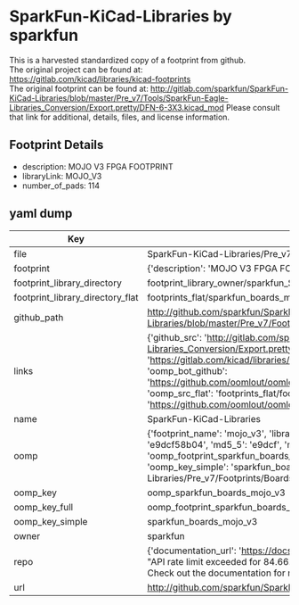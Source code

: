 # SparkFun-KiCad-Libraries by sparkfun  
This is a harvested standardized copy of a footprint from github.  
The original project can be found at:  
https://gitlab.com/kicad/libraries/kicad-footprints  
The original footprint can be found at:
http://gitlab.com/sparkfun/SparkFun-KiCad-Libraries/blob/master/Pre_v7/Tools/SparkFun-Eagle-Libraries_Conversion/Export.pretty/DFN-6-3X3.kicad_mod
Please consult that link for additional, details, files, and license information.  
## Footprint Details
* description: MOJO V3 FPGA FOOTPRINT  
* libraryLink: MOJO_V3  
* number_of_pads: 114  
## yaml dump  
| Key | Value |  
| --- | --- |  
| file | SparkFun-KiCad-Libraries/Pre_v7/Footprints/Boards.pretty/MOJO_V3.kicad_mod |  
| footprint | {'description': 'MOJO V3 FPGA FOOTPRINT', 'libraryLink': 'MOJO_V3', 'number_of_pads': 114} |  
| footprint_library_directory | footprint_library_owner/sparkfun_SparkFun-KiCad-Libraries |  
| footprint_library_directory_flat | footprints_flat/sparkfun_boards_mojo_v3/working |  
| github_path | http://github.com/sparkfun/SparkFun-KiCad-Libraries/blob/master/Pre_v7/Footprints/Boards.pretty/MOJO_V3.kicad_mod |  
| links | {'github_src': 'http://gitlab.com/sparkfun/SparkFun-KiCad-Libraries/blob/master/Pre_v7/Tools/SparkFun-Eagle-Libraries_Conversion/Export.pretty/DFN-6-3X3.kicad_mod', 'github_src_repo': 'https://gitlab.com/kicad/libraries/kicad-footprints', 'oomp_bot': 'footprints/sparkfun_boards_mojo_v3/working', 'oomp_bot_github': 'https://github.com/oomlout/oomlout_oomp_footprint_bot/tree/main/footprints/sparkfun_boards_mojo_v3/working', 'oomp_src_flat': 'footprints_flat/footprints_flat/sparkfun_boards_mojo_v3/working', 'oomp_src_flat_github': 'https://github.com/oomlout/oomlout_oomp_footprint_src/tree/main/footprints_flat/sparkfun_boards_mojo_v3/working'} |  
| name | SparkFun-KiCad-Libraries |  
| oomp | {'footprint_name': 'mojo_v3', 'library_name': 'boards', 'md5': 'e9dcf58b04c96ab594dfa5820d2b4050', 'md5_10': 'e9dcf58b04', 'md5_5': 'e9dcf', 'md5_6': 'e9dcf5', 'oomp_key': 'oomp_sparkfun_boards_mojo_v3', 'oomp_key_extra': 'oomp_footprint_sparkfun_boards_mojo_v3', 'oomp_key_full': 'oomp_footprint_sparkfun_boards_mojo_v3_e9dcf5', 'oomp_key_simple': 'sparkfun_boards_mojo_v3', 'original_filename': 'SparkFun-KiCad-Libraries/Pre_v7/Footprints/Boards.pretty/MOJO_V3.kicad_mod', 'owner_name': 'sparkfun'} |  
| oomp_key | oomp_sparkfun_boards_mojo_v3 |  
| oomp_key_full | oomp_footprint_sparkfun_boards_mojo_v3 |  
| oomp_key_simple | sparkfun_boards_mojo_v3 |  
| owner | sparkfun |  
| repo | {'documentation_url': 'https://docs.github.com/rest/overview/resources-in-the-rest-api#rate-limiting', 'message': "API rate limit exceeded for 84.66.173.59. (But here's the good news: Authenticated requests get a higher rate limit. Check out the documentation for more details.)"} |  
| url | http://github.com/sparkfun/SparkFun-KiCad-Libraries |  

